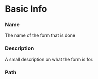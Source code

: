 # Basic Info

### Name
The name of the form that is done
### Description
A small description on what the form is for.
### Path

